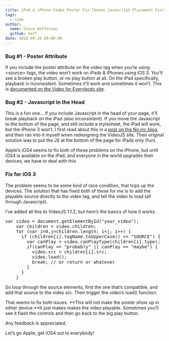 ```yaml
---
title: iPad & iPhone Video Poster Fix (bonus Javascript Placement Fix)
tags:
  - code
author:
  name: Steve Heffernan
  github: heff
date: 2010-09-20 00:00:00
---
```


### Bug #1 - Poster Attribute

If you include the poster attribute on the video tag when you&rsquo;re using &lt;source&gt; tags, the video won&rsquo;t work on iPads &amp; iPhones using iOS 3\. You&rsquo;ll see a broken play button, or no play button at all. On the iPad specifically, playback in inconsistent. Sometimes it&rsquo;ll work and sometimes it won&rsquo;t. This is [documented on the Video for Everybody site](http://camendesign.com/code/video_for_everybody#notes).

### Bug #2 - Javascript in the Head

This is a fun one&hellip; If you include Javascript in the head of your page, it&rsquo;ll break playback on the iPad (also inconsistent). If you move the Javascript to the bottom of the page, and still include a stylesheet, the iPad will work, but the iPhone 3 won&rsquo;t. I first read about this in a [post on the No.inc blog](http://blog.noinc.com/2010/05/13/html5-video-tag-iphone-ipad-ihaveheadache), and then ran into it myself when redesigning the VideoJS site. Their original solution was to put the JS at the bottom of the page for iPads only (fun).

Apple&rsquo;s iOS4 seems to fix both of these problems on the iPhone, but until iOS4 is available on the iPad, and everyone in the world upgrades their devices, we have to deal with this.

### Fix for iOS 3

The problem seems to be some kind of race condition, that trips up the devices. The solution that has fixed both of these for me is to add the playable source directly to the video tag, and tell the video to load (all through Javascript).

I&rsquo;ve added all this to VideoJS 1.1.2, but here&rsquo;s the basics of how it works.

<pre>var video = document.getElementById("your_video");
    var children = video.children;
    for (var i=0,j=children.length; i&lt;j; i++) {
      if (children[i].tagName.toUpperCase() == "SOURCE") {
        var canPlay = video.canPlayType(children[i].type);
        if(canPlay == "probably" || canPlay == "maybe") {
          video.src = children[i].src;
          video.load();
          break; // or return or whatever
        }
      }
    }</pre>

So loop through the source elements, find the one that&rsquo;s compatible, and add that source to the video src. Then trigger the video&rsquo;s load() function.

That seems to fix both issues. **This will not make the poster show up in either device.**It just makes makes the video playable. Sometimes you&rsquo;ll see it flash the controls and then go back to the big play button.

Any feedback is appreciated.

Let&rsquo;s go Apple, get iOS4 out to everybody!
